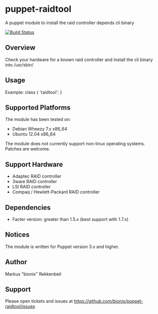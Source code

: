 puppet-raidtool
===============

A puppet module to install the raid controller depends cli binary

[![Build Status][1]][2]

[1]: https://secure.travis-ci.org/bionix/puppet-raidtool.png
[2]: http://travis-ci.org/bionix/puppet-raidtool

Overview
--------

Check your hardware for a known raid controller and install the cli binary into
/usr/sbin/


Usage
-----

Example:
    class { 'raidtool': }


Supported Platforms
-------------------

The module has been tested on:

* Debian Wheezy 7.x x86_64
* Ubuntu 12.04 x86_64

The module does not currently support non-linux operating systems. Patches are welcome.


Support Hardware
----------------

* Adaptec RAID controller
* 3ware RAID controller
* LSI RAID controller
* Compaq / Hewlett-Packard RAID controller


Dependencies
------------

* Facter version:  greater than 1.5.x (best support with 1.7.x)


Notices
-------

The module is written for Puppet version 3.x and higher.


Author
------

Markus "bionix" Rekkenbeil


Support
-------
Please open tickets and issues at https://github.com/bionix/puppet-raidtool/issues
